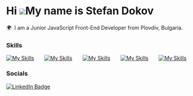 Hi ![](https://user-images.githubusercontent.com/18350557/176309783-0785949b-9127-417c-8b55-ab5a4333674e.gif)My name is Stefan Dokov
========================================================================================================================================

🌍  I am a Junior JavaScript Front-End Developer from Plovdiv, Bulgaria.
<br/>

### Skills

[![My Skills](https://skillicons.dev/icons?i=html,css)](https://skillicons.dev) &nbsp;&nbsp;&nbsp;&nbsp;&nbsp; [![My Skills](https://skillicons.dev/icons?i=js,ts)](https://skillicons.dev) &nbsp;&nbsp;&nbsp;&nbsp;&nbsp; [![My Skills](https://skillicons.dev/icons?i=react,angular)](https://skillicons.dev) &nbsp;&nbsp;&nbsp;&nbsp;&nbsp; [![My Skills](https://skillicons.dev/icons?i=tailwind,bootstrap)](https://skillicons.dev) &nbsp;&nbsp;&nbsp;&nbsp;&nbsp; [![My Skills](https://skillicons.dev/icons?i=mongodb,nodejs)](https://skillicons.dev)
<br/>

### Socials

<div id="badges">
  <a href="https://www.linkedin.com/in/stefan-dokov-882391267/">
    <img src="https://img.shields.io/badge/LinkedIn-blue?style=for-the-badge&logo=linkedin&logoColor=white" alt="LinkedIn Badge"/>
  </a>
</div>
